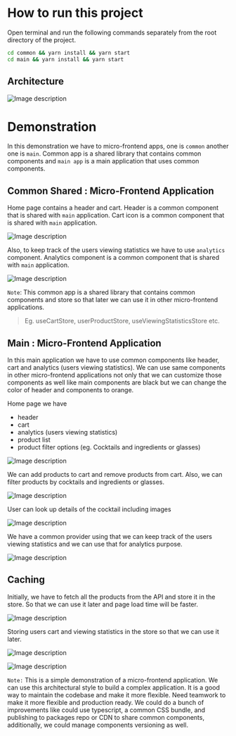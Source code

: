 # How to run this project

Open terminal and run the following commands separately from the root directory of the project.

```bash
cd common && yarn install && yarn start
cd main && yarn install && yarn start
```


## Architecture

![Image description](https://dev-to-uploads.s3.amazonaws.com/uploads/articles/jdonne7i84ild8m1i8qf.png)

 # Demonstration

In this demonstration we have to micro-frontend apps, one is `common` another one is `main`. Common app is a shared library that contains common components and `main app` is a main application that uses common components. 

## Common Shared : Micro-Frontend Application

Home page contains a header and cart. Header is a common component that is shared with `main` application. Cart icon is a common component that is shared with `main` application. 

![Image description](https://dev-to-uploads.s3.amazonaws.com/uploads/articles/7rjd206sskxbd1mq4hlg.png)

Also, to keep track of the users viewing statistics we have to use `analytics` component. Analytics component is a common component that is shared with `main` application.

![Image description](https://dev-to-uploads.s3.amazonaws.com/uploads/articles/7lrpf88jzmfuprssa0ht.png)

`Note`: This common app is a shared library that contains common components and store so that later we can use it in other micro-frontend applications.

> Eg. useCartStore, userProductStore, useViewingStatisticsStore etc.


## Main : Micro-Frontend Application

In this main application we have to use common components like header, cart and analytics (users viewing statistics). We can use same components in other micro-frontend applications not only that we can customize those components as well like main components are black but we can change the color of header and components to orange.

Home page we have 

- header
- cart
- analytics (users viewing statistics)
- product list
- product filter options (eg. Cocktails and ingredients or glasses)

![Image description](https://dev-to-uploads.s3.amazonaws.com/uploads/articles/aje72wsb5xhqenbv0tt4.png)


We can add products to cart and remove products from cart. Also, we can filter products by cocktails and ingredients or glasses.

![Image description](https://dev-to-uploads.s3.amazonaws.com/uploads/articles/4i6l5agbe64applixda2.png)


User can look up details of the cocktail including images

![Image description](https://dev-to-uploads.s3.amazonaws.com/uploads/articles/pexbfud7jtkbw4kz5qre.png)

We have a common provider using that we can keep track of the users viewing statistics and we can use that for analytics purpose.

![Image description](https://dev-to-uploads.s3.amazonaws.com/uploads/articles/uluj9wm31iku7ep9ak7v.png)

## Caching

Initially, we have to fetch all the products from the API and store it in the store. So that we can use it later and page load time will be faster.


![Image description](https://dev-to-uploads.s3.amazonaws.com/uploads/articles/1cf40noecqz3h5knymyf.png)

Storing users cart and viewing statistics in the store so that we can use it later.

![Image description](https://dev-to-uploads.s3.amazonaws.com/uploads/articles/ae2emb5ggh1gyih3navk.png)

![Image description](https://dev-to-uploads.s3.amazonaws.com/uploads/articles/o9p75iw659jyjx1s8k6u.png)


`Note:` This is a simple demonstration of a micro-frontend application. We can use this architectural style to build a complex application. It is a good way to maintain the codebase and make it more flexible. Need teamwork to make it more flexible and production ready. We could do a bunch of improvements like could use typescript, a common CSS bundle, and publishing to packages repo or CDN to share common components, additionally, we could manage components versioning as well.